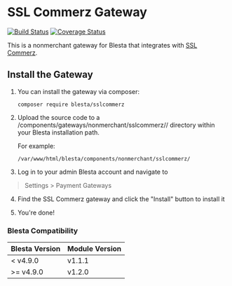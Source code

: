 # SSL Commerz Gateway

[![Build Status](https://travis-ci.org/blesta/gateway-sslcommerz.svg?branch=master)](https://travis-ci.org/blesta/gateway-sslcommerz) [![Coverage Status](https://coveralls.io/repos/github/blesta/gateway-sslcommerz/badge.svg?branch=master)](https://coveralls.io/github/blesta/gateway-sslcommerz?branch=master)

This is a nonmerchant gateway for Blesta that integrates with [SSL Commerz](https://www.sslcommerz.com/).

## Install the Gateway

1. You can install the gateway via composer:

    ```
    composer require blesta/sslcommerz
    ```

2. Upload the source code to a /components/gateways/nonmerchant/sslcommerz// directory within
your Blesta installation path.

    For example:

    ```
    /var/www/html/blesta/components/nonmerchant/sslcommerz/
    ```

3. Log in to your admin Blesta account and navigate to
> Settings > Payment Gateways

4. Find the SSL Commerz gateway and click the "Install" button to install it

5. You're done!

### Blesta Compatibility

|Blesta Version|Module Version|
|--------------|--------------|
|< v4.9.0|v1.1.1|
|>= v4.9.0|v1.2.0|
